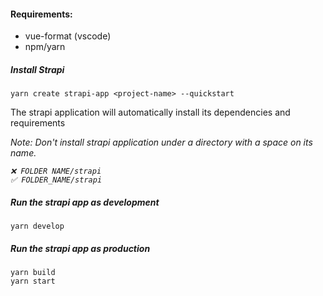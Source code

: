 #### Requirements:
- vue-format (vscode)
- npm/yarn

##### Install Strapi
```yarn create strapi-app <project-name> --quickstart```

The strapi application will automatically install its dependencies and requirements

<i>
Note: Don't install strapi application under a directory with a space on its name.

    ❌ FOLDER NAME/strapi
    ✅ FOLDER_NAME/strapi
</i>

##### Run the strapi app as development
```yarn develop```
##### Run the strapi app as production
```
yarn build
yarn start
```